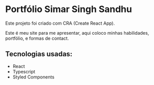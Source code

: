 # Portfólio Simar Singh Sandhu

Este projeto foi criado com CRA (Create React App).

Este é meu site para me apresentar, aqui coloco minhas habilidades, portfólio, e formas de contact.

## Tecnologias usadas:

- React
- Typescript
- Styled Components
